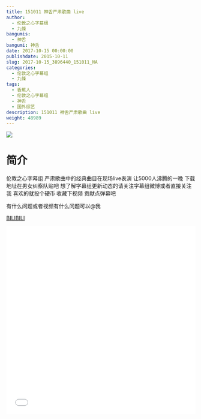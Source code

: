 ```yaml
---
title: 151011 神舌严肃歌曲 live
author: 
  - 伦敦之心字幕组
  - 九條
bangumis: 
  - 神舌
bangumi: 神舌
date: 2017-10-15 00:00:00
publishdate: 2015-10-11
slug: 2017-10-15_3896440_151011_NA
categories: 
  - 伦敦之心字幕组
  - 九條
tags: 
  - 香蕉人
  - 伦敦之心字幕组
  - 神舌
  - 国外综艺
description: 151011 神舌严肃歌曲 live
weight: 48989
---
```


![](https://i.imgur.com/wtAO6Dm.jpg)

# 简介  
伦敦之心字幕组 严肃歌曲中的经典曲目在现场live表演 让5000人沸腾的一晚 下载地址在男女纠察队贴吧 想了解字幕组更新动态的请关注字幕组微博或者直接关注我 喜欢的就投个硬币 收藏下视频 贡献点弹幕吧
有什么问题或者视频有什么问题可以@我

  [BILIBILI](https://www.bilibili.com/video/av3896440/)


  <iframe src="//www.bilibili.com/html/html5player.html?cid=6267370&aid=3896440" width="100%" height="500" frameborder="0" allowfullscreen="allowfullscreen"></iframe>
